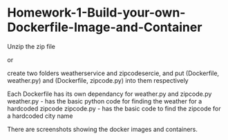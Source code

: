 # Homework-1-Build-your-own-Dockerfile-Image-and-Container

Unzip the zip file

or

create two folders weatherservice and zipcodesercie, and put (Dockerfile, weather.py) and (Dockerfile, zipcode.py) into them respectively

Each Dockerfile has its own dependancy for weather.py and zipcode.py weather.py - has the basic python code for finding the weather for a hardcoded zipcode zipcode.py - has the basic code to find the zipcode for a hardcoded city name

There are screenshots showing the docker images and containers.

